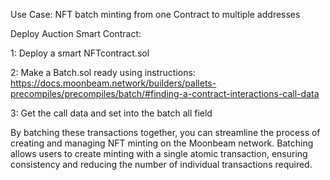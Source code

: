 Use Case: NFT batch minting from one Contract to multiple addresses

Deploy Auction Smart Contract:

 1: Deploy a smart NFTcontract.sol

 2: Make a Batch.sol ready using instructions: https://docs.moonbeam.network/builders/pallets-precompiles/precompiles/batch/#finding-a-contract-interactions-call-data

 3: Get the call data and set into the batch all field


By batching these transactions together, you can streamline the process of creating and managing NFT minting on the Moonbeam network. Batching allows users to create minting with a single atomic transaction, ensuring consistency and reducing the number of individual transactions required.
